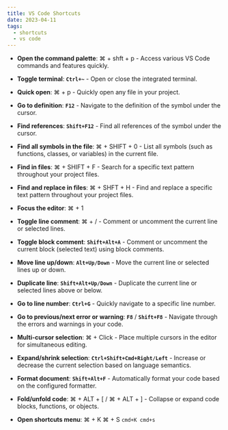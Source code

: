 ```yaml
---
title: VS Code Shortcuts
date: 2023-04-11
tags:
  - shortcuts
  - vs code
---
```


- **Open the command palette**: ⌘ + shft + p - Access various VS Code commands and features quickly.

- **Toggle terminal**: **`Ctrl+~`** - Open or close the integrated terminal.

- **Quick open**: ⌘ + p - Quickly open any file in your project.

- **Go to definition**: **`F12`** - Navigate to the definition of the symbol under the cursor.

- **Find references**: **`Shift+F12`** - Find all references of the symbol under the cursor.

- **Find all symbols in the file**: ⌘ + SHIFT + 0 - List all symbols (such as functions, classes, or variables) in the current file.

- **Find in files**: ⌘ + SHIFT + F - Search for a specific text pattern throughout your project files.

- **Find and replace in files**: ⌘ + SHFT + H - Find and replace a specific text pattern throughout your project files.

- **Focus the editor**: ⌘ + 1

- **Toggle line comment**: ⌘ + /  - Comment or uncomment the current line or selected lines.

- **Toggle block comment**: **`Shift+Alt+A`** - Comment or uncomment the current block (selected text) using block comments.

- **Move line up/down**: **`Alt+Up/Down`** - Move the current line or selected lines up or down.

- **Duplicate line**: **`Shift+Alt+Up/Down`** - Duplicate the current line or selected lines above or below.

- **Go to line number**: **`Ctrl+G`** - Quickly navigate to a specific line number.

- **Go to previous/next error or warning**: **`F8`** / **`Shift+F8`** - Navigate through the errors and warnings in your code.

- **Multi-cursor selection**: ⌘ + Click  - Place multiple cursors in the editor for simultaneous editing.

- **Expand/shrink selection**: **`Ctrl+Shift+Cmd+Right/Left`** - Increase or decrease the current selection based on language semantics.

- **Format document**: **`Shift+Alt+F`** - Automatically format your code based on the configured formatter.

- **Fold/unfold code**: ⌘ + ALT + [  / ⌘ + ALT + ] - Collapse or expand code blocks, functions, or objects.

- **Open shortcuts menu**: ⌘ + K ⌘ + S  `cmd+K cmd+s`

